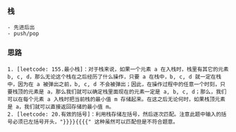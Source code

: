### 栈
    - 先进后出
    - push/pop

### 思路
    1. [leetcode: 155.最小栈]：对于栈来说，如果一个元素 a 在入栈时，栈里有其它的元素 b, c, d，那么无论这个栈在之后经历了什么操作，只要 a 在栈中，b, c, d 就一定在栈中，因为在 a 被弹出之前，b, c, d 不会被弹出；因此，在操作过程中的任意一个时刻，只要栈顶的元素是 a，那么我们就可以确定栈里面现在的元素一定是 a, b, c, d；那么，我们可以在每个元素 a 入栈时把当前栈的最小值 m 存储起来。在这之后无论何时，如果栈顶元素是 a，我们就可以直接返回存储的最小值 m。
    2. [leetcode: 20.有效的括号]：利用栈存储左括号，然后逐次匹配。注意此题中输入的括号必须已左括号开头，"}}}}{{{{" 这种虽然可以匹配但是不符合题意。
